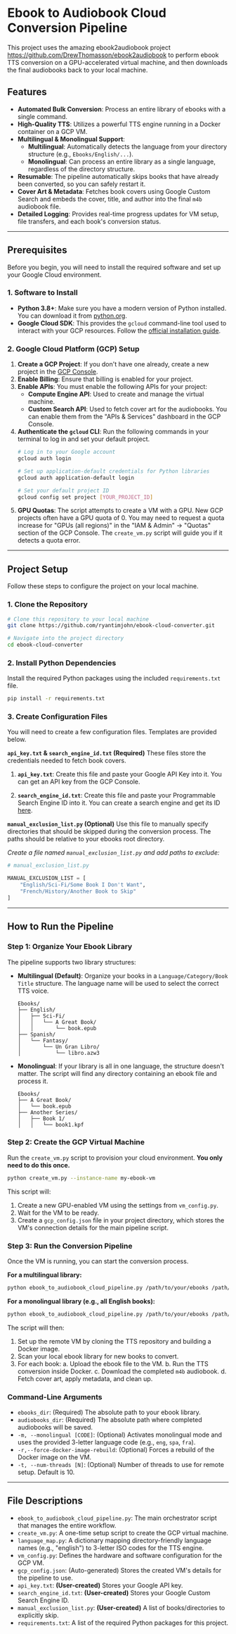 # Ebook to Audiobook Cloud Conversion Pipeline

This project uses the amazing ebook2audiobook project https://github.com/DrewThomasson/ebook2audiobook to perform ebook TTS conversion on a GPU-accelerated virtual machine, and then downloads the final audiobooks back to your local machine.

## Features

- **Automated Bulk Conversion**: Process an entire library of ebooks with a single command.
- **High-Quality TTS**: Utilizes a powerful TTS engine running in a Docker container on a GCP VM.
- **Multilingual & Monolingual Support**: 
    - **Multilingual**: Automatically detects the language from your directory structure (e.g., `Ebooks/English/...`).
    - **Monolingual**: Can process an entire library as a single language, regardless of the directory structure.
- **Resumable**: The pipeline automatically skips books that have already been converted, so you can safely restart it.
- **Cover Art & Metadata**: Fetches book covers using Google Custom Search and embeds the cover, title, and author into the final `m4b` audiobook file.
- **Detailed Logging**: Provides real-time progress updates for VM setup, file transfers, and each book's conversion status.

---

## Prerequisites

Before you begin, you will need to install the required software and set up your Google Cloud environment.

### 1. Software to Install

- **Python 3.8+**: Make sure you have a modern version of Python installed. You can download it from [python.org](https://www.python.org/).
- **Google Cloud SDK**: This provides the `gcloud` command-line tool used to interact with your GCP resources. Follow the [official installation guide](https://cloud.google.com/sdk/docs/install).

### 2. Google Cloud Platform (GCP) Setup

1.  **Create a GCP Project**: If you don't have one already, create a new project in the [GCP Console](https://console.cloud.google.com/).
2.  **Enable Billing**: Ensure that billing is enabled for your project.
3.  **Enable APIs**: You must enable the following APIs for your project:
    - **Compute Engine API**: Used to create and manage the virtual machine.
    - **Custom Search API**: Used to fetch cover art for the audiobooks.
    You can enable them from the "APIs & Services" dashboard in the GCP Console.
4.  **Authenticate the `gcloud` CLI**: Run the following commands in your terminal to log in and set your default project.
    ```bash
    # Log in to your Google account
    gcloud auth login

    # Set up application-default credentials for Python libraries
    gcloud auth application-default login

    # Set your default project ID
    gcloud config set project [YOUR_PROJECT_ID]
    ```
5.  **GPU Quotas**: The script attempts to create a VM with a GPU. New GCP projects often have a GPU quota of 0. You may need to request a quota increase for "GPUs (all regions)" in the "IAM & Admin" -> "Quotas" section of the GCP Console. The `create_vm.py` script will guide you if it detects a quota error.

---

## Project Setup

Follow these steps to configure the project on your local machine.

### 1. Clone the Repository

```bash
# Clone this repository to your local machine
git clone https://github.com/ryantimjohn/ebook-cloud-converter.git

# Navigate into the project directory
cd ebook-cloud-converter
```

### 2. Install Python Dependencies

Install the required Python packages using the included `requirements.txt` file.

```bash
pip install -r requirements.txt
```

### 3. Create Configuration Files

You will need to create a few configuration files. Templates are provided below.


**`api_key.txt` & `search_engine_id.txt` (Required)**
These files store the credentials needed to fetch book covers.

1.  **`api_key.txt`**: Create this file and paste your Google API Key into it. You can get an API key from the GCP Console.

2.  **`search_engine_id.txt`**: Create this file and paste your Programmable Search Engine ID into it. You can create a search engine and get its ID [here](https://programmablesearchengine.google.com/controlpanel/all).

**`manual_exclusion_list.py` (Optional)**
Use this file to manually specify directories that should be skipped during the conversion process. The paths should be relative to your ebooks root directory.

*Create a file named `manual_exclusion_list.py` and add paths to exclude:* 
```python
# manual_exclusion_list.py

MANUAL_EXCLUSION_LIST = [
    "English/Sci-Fi/Some Book I Don't Want",
    "French/History/Another Book to Skip"
]
```

---

## How to Run the Pipeline

### Step 1: Organize Your Ebook Library

The pipeline supports two library structures:

- **Multilingual (Default)**: Organize your books in a `Language/Category/Book Title` structure. The language name will be used to select the correct TTS voice.
    ```
    Ebooks/
    ├── English/
    │   ├── Sci-Fi/
    │   │   └── A Great Book/
    │   │       └── book.epub
    ├── Spanish/
    │   └── Fantasy/
    │       └── Un Gran Libro/
    │           └── libro.azw3
    ```

- **Monolingual**: If your library is all in one language, the structure doesn't matter. The script will find any directory containing an ebook file and process it.
    ```
    Ebooks/
    ├── A Great Book/
    │   └── book.epub
    ├── Another Series/
    │   ├── Book 1/
    │   │   └── book1.kpf
    ```

### Step 2: Create the GCP Virtual Machine

Run the `create_vm.py` script to provision your cloud environment. **You only need to do this once.**

```bash
python create_vm.py --instance-name my-ebook-vm
```
This script will:
1. Create a new GPU-enabled VM using the settings from `vm_config.py`.
2. Wait for the VM to be ready.
3. Create a `gcp_config.json` file in your project directory, which stores the VM's connection details for the main pipeline script.

### Step 3: Run the Conversion Pipeline

Once the VM is running, you can start the conversion process.

**For a multilingual library:**
```bash
python ebook_to_audiobook_cloud_pipeline.py /path/to/your/ebooks /path/to/your/audiobooks
```

**For a monolingual library (e.g., all English books):**
```bash
python ebook_to_audiobook_cloud_pipeline.py /path/to/your/ebooks /path/to/your/audiobooks --monolingual eng
```

The script will then:
1. Set up the remote VM by cloning the TTS repository and building a Docker image.
2. Scan your local ebook library for new books to convert.
3. For each book:
    a. Upload the ebook file to the VM.
    b. Run the TTS conversion inside Docker.
    c. Download the completed `m4b` audiobook.
    d. Fetch cover art, apply metadata, and clean up.

### Command-Line Arguments

- `ebooks_dir`: (Required) The absolute path to your ebook library.
- `audiobooks_dir`: (Required) The absolute path where completed audiobooks will be saved.
- `-m, --monolingual [CODE]`: (Optional) Activates monolingual mode and uses the provided 3-letter language code (e.g., `eng`, `spa`, `fra`).
- `-r,--force-docker-image-rebuild`: (Optional) Forces a rebuild of the Docker image on the VM.
- `-t, --num-threads [N]`: (Optional) Number of threads to use for remote setup. Default is 10.

---

## File Descriptions

- `ebook_to_audiobook_cloud_pipeline.py`: The main orchestrator script that manages the entire workflow.
- `create_vm.py`: A one-time setup script to create the GCP virtual machine.
- `language_map.py`: A dictionary mapping directory-friendly language names (e.g., "english") to 3-letter ISO codes for the TTS engine.
- `vm_config.py`: Defines the hardware and software configuration for the GCP VM.
- `gcp_config.json`: (Auto-generated) Stores the created VM's details for the pipeline to use.
- `api_key.txt`: **(User-created)** Stores your Google API key.
- `search_engine_id.txt`: **(User-created)** Stores your Google Custom Search Engine ID.
- `manual_exclusion_list.py`: **(User-created)** A list of books/directories to explicitly skip.
- `requirements.txt`: A list of the required Python packages for this project.
